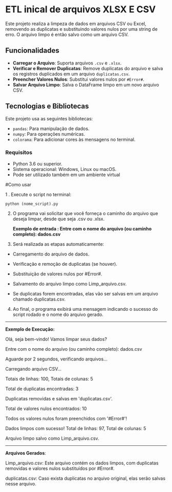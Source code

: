# ETL inical de arquivos XLSX E CSV

Este projeto realiza a limpeza de dados em arquivos CSV ou Excel, removendo as duplicatas e substituindo valores nulos por uma string de erro. O arquivo limpo é então salvo como um arquivo CSV.

## Funcionalidades

- **Carregar o  Arquivo**: Suporta arquivos `.csv` e `.xlsx`.
- **Verificar e Remover Duplicatas**: Remove duplicatas do arquivo e salva os registros duplicados em um arquivo `duplicatas.csv`.
- **Preencher Valores Nulos**: Substitui valores nulos por `#Error#`.
- **Salvar Arquivo Limpo**: Salva o DataFrame limpo em um novo arquivo CSV.

## Tecnologias e Bibliotecas

Este projeto usa as seguintes bibliotecas:

- `pandas`: Para manipulação de dados.
- `numpy`: Para operações numéricas.
- `colorama`: Para adicionar cores às mensagens no terminal.

### Requisitos

- Python 3.6 ou superior.
- Sistema operacional: Windows, Linux ou macOS.
- Pode ser utilizado também em um ambiente virtual

#Como usar

1 . Execute o script no terminal:

    python (nome_script).py

2. O programa vai solicitar que você forneça o caminho do arquivo que deseja limpar, desde que seja .csv ou .xlsx.

   **Exemplo de entrada : Entre com o nome do arquivo (ou caminho completo): dados.csv**

3. Será realizada as etapas automaticamente:

  * Carregamento do arquivo de dados.
    
  * Verificação e remoção de duplicatas (se houver).
  
  * Substituição de valores nulos por #Error#.
  
  * Salvamento do arquivo limpo como Limp_arquivo.csv.
  
  * Se duplicatas forem encontradas, elas vão ser salvas em um arquivo chamado duplicatas.csv.


4. Ao final, o programa exibirá uma mensagem indicando o sucesso do script rodado e o nome do arquivo gerado.

---
**Exemplo de Execução:**

Olá, seja bem-vindo! Vamos limpar seus dados?

Entre com o nome do arquivo (ou caminho completo): dados.csv

Aguarde por 2 segundos, verificando arquivos...

Carregando arquivo CSV...

Totais de linhas: 100, Totais de colunas: 5

Total de duplicatas encontradas: 3

Duplicatas removidas e salvas em 'duplicatas.csv'.

Total de valores nulos encontrados: 10

Todos os valores nulos foram preenchidos com '#Error#'!

Dados limpos com sucesso! Total de linhas: 97, Total de colunas: 5

Arquivo limpo salvo como Limp_arquivo.csv.

---

**Arquivos Gerados**:

Limp_arquivo.csv: Este arquivo contém os dados limpos, com duplicatas removidas e valores nulos substituídos por #Error#.

duplicatas.csv: Caso exista duplicatas no arquivo original, elas serão salvas nesse arquivo.








